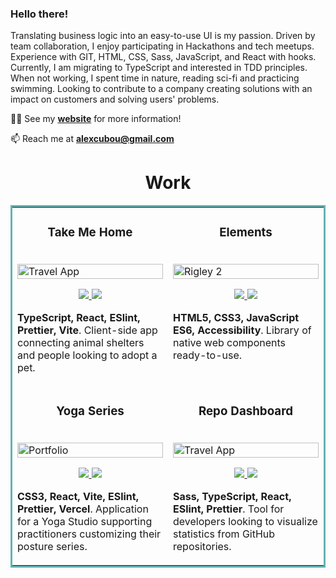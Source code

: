 ### Hello there!

Translating business logic into an easy-to-use UI is my passion. Driven by team collaboration, I enjoy participating in Hackathons and tech meetups. Experience with GIT, HTML, CSS, Sass, JavaScript, and React with hooks. Currently, I am migrating to TypeScript and interested in TDD principles. When not working, I spent time in nature, reading sci-fi and practicing swimming. Looking to contribute to a company creating solutions with an impact on customers and solving users' problems.

👨‍💻 See my <strong>[website](https://alexcumplido.github.io/portfolio/)</strong> for more information!

📫 Reach me at <strong>alexcubou@gmail.com</strong>

<h1 align="center">Work</h1>
<table bordercolor="#66b2b2">
  <tr>
    <td width="50%" valign="top">
      <h3 align="center">Take Me Home</h3>
        <br />
        <a target="_blank" href="https://takeme-home.vercel.app/">
            <img src="https://alexcumplido.github.io/portfolio/images/pets.PNG" width="100%" alt="Travel App"/>
        </a>
        <br />
        <p align="center">   
          <a href="https://github.com/alexcumplido/takemeHome#take-me-home" target="_blank">
            <img src="https://img.shields.io/static/v1?label=&message=REPO&color=23555f&style=plastic&logo=github&logo-color=white"/>
          </a>  
          <a href="https://takeme-home.vercel.app/" target="_blank">
            <img src="https://img.shields.io/static/v1?label=&message=WEBSITE&color=cdf998&style=plastic&logo=&logo-color=white"/>
          </a>
        </p>
        <p><strong>TypeScript, React, ESlint, Prettier, Vite</strong>. Client-side app connecting animal shelters and people looking to adopt a pet.
        </p>
    </td>
     <td width="50%" valign="top">
      <h3 align="center">Elements</h3>
      <br />
      <a target="_blank" href="https://alexcumplido.github.io/frontend-projects/">
        <img src="https://alexcumplido.github.io/portfolio/images/elements.PNG" width="100%"  alt="Rigley 2"/>
      </a>
      <br />
      <p align="center">
        <a href="https://github.com/alexcumplido/frontend-projects#elements" target="_blank">
          <img src="https://img.shields.io/static/v1?label=&message=REPO&color=23555f&style=plastic&logo=github&logo-color=white"/>
        </a>
        <a href="https://alexcumplido.github.io/frontend-projects/" target="_blank">
          <img src="https://img.shields.io/static/v1?label=&message=WEBSITE&color=cdf998&style=plastic&logo=&logo-color=white"/>
        </a>
      </p>
      <p>
        <strong>HTML5, CSS3, JavaScript ES6, Accessibility</strong>. Library of native web components ready-to-use.
      </p>
    </td>
    
  </tr>
   <tr>
    <td width="50%" valign="top">
      <h3 align="center">Yoga Series</h3>
      <br />
        <a target="_blank" href="https://yogaseries.vercel.app/">
          <img src="https://alexcumplido.github.io/portfolio/images/yourYoga.png" width="100%" alt="Portfolio"/>
        </a>
      <br />
        <p align="center">
            <a href="https://github.com/alexcumplido/yogaSeries#yoga-series" target="_blank">
                <img src="https://img.shields.io/static/v1?label=&message=REPO&color=23555f&style=plastic&logo=github&logo-color=white"/>
            </a>
            <a href="https://yogaseries.vercel.app/" target="_blank">
                <img src="https://img.shields.io/static/v1?label=&message=WEBSITE&color=cdf998&style=plastic&logo=&logo-color=white"/>
            </a>
      </p>
        <p><strong>CSS3, React, Vite, ESlint, Prettier, Vercel</strong>. Application for a Yoga Studio supporting practitioners customizing their posture series.</p>
    </td>
    <td width="50%" valign="top">
      <h3 align="center">Repo Dashboard</h3>
        <br />
        <a target="_blank" href="https://github.com/alexcumplido">
          <img src="https://raw.githubusercontent.com/alexcumplido/portfolio/main/images/repoDash.png" width="100%" alt="Travel App"/>
        </a>
        <br />
        <p align="center">   
          <a href="https://github.com/alexcumplido" target="_blank">
          <img src="https://img.shields.io/static/v1?label=&message=REPO&color=23555f&style=plastic&logo=github&logo-color=white"/>
        </a>
        <a href="https://github.com/alexcumplido" target="_blank">
          <img src="https://img.shields.io/static/v1?label=&message=WEBSITE&color=cdf998&style=plastic&logo=&logo-color=white"/>
        </a>
        </p>
        <p>
        <strong>Sass, TypeScript, React, ESlint, Prettier</strong>. Tool for developers looking to visualize statistics from GitHub repositories.
        </p>
        </p>
    </td>
  </tr>
</table>





